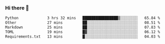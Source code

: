 ### Hi there 👋

<!--START_SECTION:waka-->

```txt
Python             3 hrs 32 mins   ████████████████▒░░░░░░░░   65.84 %
Other              27 mins         ██░░░░░░░░░░░░░░░░░░░░░░░   08.51 %
Markdown           25 mins         ██░░░░░░░░░░░░░░░░░░░░░░░   07.83 %
TOML               19 mins         █▓░░░░░░░░░░░░░░░░░░░░░░░   06.12 %
Requirements.txt   13 mins         █░░░░░░░░░░░░░░░░░░░░░░░░   04.03 %
```

<!--END_SECTION:waka-->

<!--
**Jonas-VanHaeken/Jonas-VanHaeken** is a ✨ _special_ ✨ repository because its `README.md` (this file) appears on your GitHub profile.

Here are some ideas to get you started:

- 🔭 I’m currently working on ...
- 🌱 I’m currently learning ...
- 👯 I’m looking to collaborate on ...
- 🤔 I’m looking for help with ...
- 💬 Ask me about ...
- 📫 How to reach me: ...
- 😄 Pronouns: ...
- ⚡ Fun fact: ...
-->
